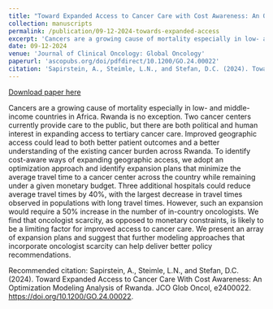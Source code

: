 ```yaml
---
title: "Toward Expanded Access to Cancer Care with Cost Awareness: An Optimization Modeling Analysis of Rwanda"
collection: manuscripts
permalink: /publication/09-12-2024-towards-expanded-access
excerpt: 'Cancers are a growing cause of mortality especially in low- and middle-income countries in Africa. Rwanda is no exception. Two cancer centers currently provide care to the public, but there are both political and human interest in expanding access to tertiary cancer care. Improved geographic access could lead to both better patient outcomes and a better understanding of the existing cancer burden across Rwanda. To identify cost-aware ways of expanding geographic access, we adopt an optimization approach and identify expansion plans that minimize the average travel time to a cancer center across the country while remaining under a given monetary budget. Three additional hospitals could reduce average travel times by 40%, with the largest decrease in travel times observed in populations with long travel times. However, such an expansion would require a 50% increase in the number of in-country oncologists. We find that oncologist scarcity, as opposed to monetary constraints, is likely to be a limiting factor for improved access to cancer care. We present an array of expansion plans and suggest that further modeling approaches that incorporate oncologist scarcity can help deliver better policy recommendations.'
date: 09-12-2024
venue: 'Journal of Clinical Oncology: Global Oncology'
paperurl: 'ascopubs.org/doi/pdfdirect/10.1200/GO.24.00022'
citation: 'Sapirstein, A., Steimle, L.N., and Stefan, D.C. (2024). Toward Expanded Access to Cancer Care With Cost Awareness: An Optimization Modeling Analysis of Rwanda. JCO Glob Oncol, e2400022. https://doi.org/10.1200/GO.24.00022.'
---
```


<a href='ascopubs.org/doi/pdfdirect/10.1200/GO.24.00022'>Download paper here</a>

Cancers are a growing cause of mortality especially in low- and middle-income countries in Africa. Rwanda is no exception. Two cancer centers currently provide care to the public, but there are both political and human interest in expanding access to tertiary cancer care. Improved geographic access could lead to both better patient outcomes and a better understanding of the existing cancer burden across Rwanda. To identify cost-aware ways of expanding geographic access, we adopt an optimization approach and identify expansion plans that minimize the average travel time to a cancer center across the country while remaining under a given monetary budget. Three additional hospitals could reduce average travel times by 40%, with the largest decrease in travel times observed in populations with long travel times. However, such an expansion would require a 50% increase in the number of in-country oncologists. We find that oncologist scarcity, as opposed to monetary constraints, is likely to be a limiting factor for improved access to cancer care. We present an array of expansion plans and suggest that further modeling approaches that incorporate oncologist scarcity can help deliver better policy recommendations.

Recommended citation: Sapirstein, A., Steimle, L.N., and Stefan, D.C. (2024). Toward Expanded Access to Cancer Care With Cost Awareness: An Optimization Modeling Analysis of Rwanda. JCO Glob Oncol, e2400022. https://doi.org/10.1200/GO.24.00022.